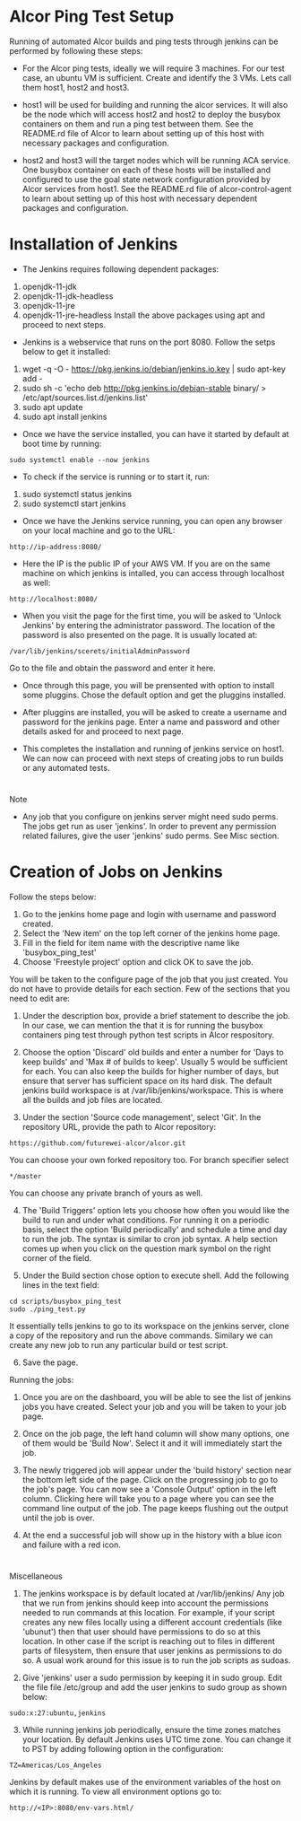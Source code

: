 # Alcor Ping Test Setup
Running of automated Alcor builds and ping tests through jenkins can be performed by following these steps:
* For the Alcor ping tests, ideally we will require 3 machines. For our test case, an ubuntu VM is sufficient. Create and identify the 3 VMs. Lets call them host1, host2 and host3.

* host1 will be used for building and running the alcor services. It will also be the node which will access host2 and host2 to deploy the busybox containers on them and run a ping test between them. See the README.rd file of Alcor to learn about setting up of this host with necessary packages and configuration.

* host2 and host3 will the target nodes which will be running ACA service. One busybox container on each of these hosts will be installed and configured to use the goal state network configuration provided by Alcor services from host1. See the README.rd file of alcor-control-agent to learn about setting up of this host with necessary dependent packages and configuration.

# Installation of Jenkins
* The Jenkins requires following dependent packages:
1. openjdk-11-jdk
2. openjdk-11-jdk-headless
3. openjdk-11-jre
4. openjdk-11-jre-headless
Install the above packages using apt and proceed to next steps.

* Jenkins is a webservice that runs on the port 8080. Follow the setps below to get it installed:
1. wget -q -O - https://pkg.jenkins.io/debian/jenkins.io.key | sudo apt-key add -
2. sudo sh -c 'echo deb http://pkg.jenkins.io/debian-stable binary/ > /etc/apt/sources.list.d/jenkins.list'
3. sudo apt update
4. sudo apt install jenkins

* Once we have the service installed, you can have it started by default at boot time by running:
```
sudo systemctl enable --now jenkins
```

* To check if the service is running or to start it, run:
1. sudo systemctl status jenkins
2. sudo systemctl start jenkins

* Once we have the Jenkins service running, you can open any browser on your local machine and go to the URL:
```
http://ip-address:8080/
```
* Here the IP is the public IP of your AWS VM. If you are on the same machine on which jenkins is intalled, you can access through localhost as well:
```
http://localhost:8080/
```

* When you visit the page for the first time, you will be asked to 'Unlock Jenkins' by entering the administrator password. The location of the password is also presented on the page. It is usually located at:
```
/var/lib/jenkins/scerets/initialAdminPassword
```
Go to the file and obtain the password and enter it here.

* Once through this page, you will be prensented with option to install some pluggins. Chose the default option and get the pluggins installed.

* After pluggins are installed, you will be asked to create a username and password for the jenkins page. Enter a name and password and other details asked for and proceed to next page.

* This completes the installation and running of jenkins service on host1. We can now can proceed with next steps of creating jobs to run builds or any automated tests.

#
Note
* Any job that you configure on jenkins server might need sudo perms. The jobs get run as user 'jenkins'. In order to prevent any permission related failures, give the user 'jenkins' sudo perms. See Misc section.

# Creation of Jobs on Jenkins
Follow the steps below:
1. Go to the jenkins home page and login with username and password created.
2. Select the 'New item' on the top left corner of the jenkins home page.
3. Fill in the field for item name with the descriptive name like 'busybox_ping_test'
4. Choose 'Freestyle project' option and click OK to save the job.

You will be taken to the configure page of the job that you just created. You do not have to provide details for each section. Few of the sections that you need to edit are:
1. Under the description box, provide a brief statement to describe the job. In our case, we can mention the that it is for running the busybox containers ping test through python test scripts in Alcor respository.

2. Choose the option 'Discard' old builds and enter a number for 'Days to keep builds' and 'Max # of builds to keep'. Usually 5 would be sufficient for each. You can also keep the builds for higher number of days, but ensure that server has sufficient space on its hard disk. The default jenkins build workspace is at /var/lib/jenkins/workspace. This is where all the builds and job files are located.

3. Under the section 'Source code management', select 'Git'. In the repository URL, provide the path to Alcor repository:
```
https://github.com/futurewei-alcor/alcor.git
```
You can choose your own forked repository too.
For branch specifier select
```
*/master
```
You can choose any private branch of yours as well.

4. The 'Build Triggers' option lets you choose how often you would like the build to run and under what conditions. For running it on a periodic basis, select the option 'Build periodically' and schedule a time and day to run the job. The syntax is similar to cron job syntax. A help section comes up when you click on the question mark symbol on the right corner of the field.

5. Under the Build section chose option to execute shell. Add the following lines in the text field:
```
cd scripts/busybox_ping_test
sudo ./ping_test.py
```

It essentially tells jenkins to go to its workspace on the jenkins server, clone a copy of the repository and run the above commands. Similary we can create any new job to run any particular build or test script. 

6. Save the page.


Running the jobs:
1. Once you are on the dashboard, you will be able to see the list of jenkins jobs you have created. Select your job and you will be taken to your job page. 

2. Once on the job page, the left hand column will show many options, one of them would be 'Build Now'. Select it and it will immediately start the job.

3. The newly triggered job will appear under the 'build history' section near the bottom left side of the page. Click on the progressing job to go to the job's page. You can now see a 'Console Output' option in the left column. Clicking here will take you to a page where you can see the command line output of the job. The page keeps flushing out the output until the job is over.

4. At the end a successful job will show up in the history with a blue icon and failure with a red icon. 


#
Miscellaneous
1. The jenkins workspace is by default located at /var/lib/jenkins/
Any job that we run from jenkins should keep into account the permissions needed to run commands at this location. For example, if your script creates any new files locally using a different account credentials (like 'ubunut') then that user should have permissions to do so at this location.
In other case if the script is reaching out to files in different parts of filesystem, then ensure that user jenkins as permissions to do so.
A usual work around for this issue is to run the job scripts as sudoas.

2. Give 'jenkins' user a sudo permission by keeping it in sudo group. Edit the file file /etc/group and add the user jenkins to sudo group as shown below:
```
sudo:x:27:ubuntu,jenkins
```

3. While running jenkins job periodically, ensure the time zones matches your location. By default Jenkins uses UTC time zone. You can change it to PST by adding following option in the configuration:
```
TZ=Americas/Los_Angeles
```
Jenkins by default makes use of the environment variables of the host on which it is running. To view all environment options go to:
```
http://<IP>:8080/env-vars.html/
```

